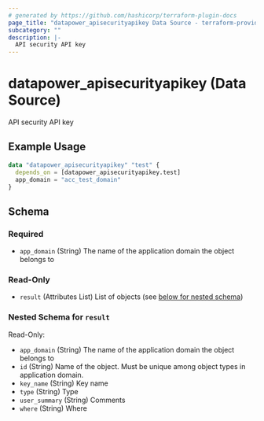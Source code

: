 ```yaml
---
# generated by https://github.com/hashicorp/terraform-plugin-docs
page_title: "datapower_apisecurityapikey Data Source - terraform-provider-datapower"
subcategory: ""
description: |-
  API security API key
---
```


# datapower_apisecurityapikey (Data Source)

API security API key

## Example Usage

```terraform
data "datapower_apisecurityapikey" "test" {
  depends_on = [datapower_apisecurityapikey.test]
  app_domain = "acc_test_domain"
}
```

<!-- schema generated by tfplugindocs -->
## Schema

### Required

- `app_domain` (String) The name of the application domain the object belongs to

### Read-Only

- `result` (Attributes List) List of objects (see [below for nested schema](#nestedatt--result))

<a id="nestedatt--result"></a>
### Nested Schema for `result`

Read-Only:

- `app_domain` (String) The name of the application domain the object belongs to
- `id` (String) Name of the object. Must be unique among object types in application domain.
- `key_name` (String) Key name
- `type` (String) Type
- `user_summary` (String) Comments
- `where` (String) Where
